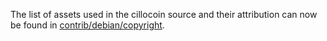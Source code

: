The list of assets used in the cillocoin source and their attribution can now be found in [contrib/debian/copyright](../contrib/debian/copyright).
